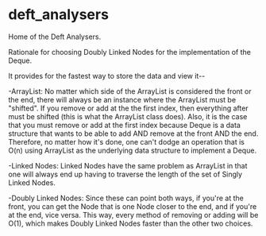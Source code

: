 # deft_analysers
Home of the Deft Analysers.

Rationale for choosing Doubly Linked Nodes for the implementation of the Deque. 

It provides for the fastest way to store the data and view it-- 
   
   
   -ArrayList: No matter which side of the ArrayList is considered the front or the end, there will always be an instance where the ArrayList must be "shifted". If you remove or add at the the first index, then everything after must be shifted (this is what the ArrayList class does). Also, it is the case that you must remove or add at the first index because Deque is a data structure that wants to be able to add AND remove at the front AND the end. Therefore, no matter how it's done, one can't dodge an operation that is O(n) using ArrayList as the underlying data structure to implement a Deque. 
   
   
   -Linked Nodes: Linked Nodes have the same problem as ArrayList in that one will always end up having to traverse the length of the set of Singly Linked Nodes. 
   
   
   -Doubly Linked Nodes: Since these can point both ways, if you're at the front, you can get the Node that is one Node closer to the end, and if you're at the end, vice versa. This way, every method of removing or adding will be O(1), which makes Doubly Linked Nodes faster than the other two choices. 
   
   

